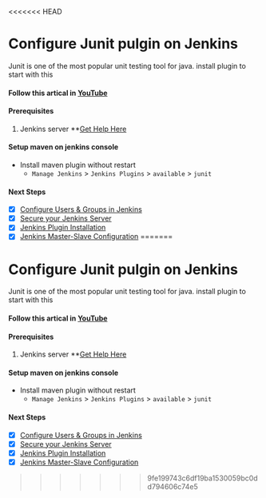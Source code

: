 <<<<<<< HEAD
# Configure Junit pulgin on Jenkins
Junit is one of the most popular unit testing tool for java. install plugin to start with this 

#### Follow this artical in **[YouTube]()**

#### Prerequisites
1. Jenkins server **[Get Help Here](https://www.youtube.com/watch?v=M32O4Yv0ANc)

#### Setup maven on jenkins console
- Install maven plugin without restart  
  - `Manage Jenkins` > `Jenkins Plugins` > `available` > `junit`

#### Next Steps

- [x] [Configure Users & Groups in Jenkins](https://youtu.be/jZOqcB32dYM)
- [x] [Secure your Jenkins Server](https://youtu.be/19FmJumnkDc)
- [x] [Jenkins Plugin Installation](https://youtu.be/p_PqPBbjaZ4)
- [x] [Jenkins Master-Slave Configuration](https://youtu.be/hwrYURP4O2k)
=======
# Configure Junit pulgin on Jenkins
Junit is one of the most popular unit testing tool for java. install plugin to start with this 

#### Follow this artical in **[YouTube]()**

#### Prerequisites
1. Jenkins server **[Get Help Here](https://www.youtube.com/watch?v=M32O4Yv0ANc)

#### Setup maven on jenkins console
- Install maven plugin without restart  
  - `Manage Jenkins` > `Jenkins Plugins` > `available` > `junit`

#### Next Steps

- [x] [Configure Users & Groups in Jenkins](https://youtu.be/jZOqcB32dYM)
- [x] [Secure your Jenkins Server](https://youtu.be/19FmJumnkDc)
- [x] [Jenkins Plugin Installation](https://youtu.be/p_PqPBbjaZ4)
- [x] [Jenkins Master-Slave Configuration](https://youtu.be/hwrYURP4O2k)
>>>>>>> 9fe199743c6df19ba1530059bc0dd794606c74e5
